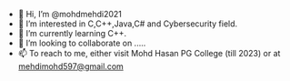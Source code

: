 - 👋 Hi, I’m @mohdmehdi2021
- 👀 I’m interested in C,C++,Java,C# and Cybersecurity field.
- 🌱 I’m currently learning C++.
- 💞️ I’m looking to collaborate on .....
- 📫 To reach to me, either visit Mohd Hasan PG College (till 2023) or at mehdimohd597@gmail.com

<!---
mohdmehdi2021/mohdmehdi2021 is a ✨ special ✨ repository because its `README.md` (this file) appears on your GitHub profile.
You can click the Preview link to take a look at your changes.
--->
